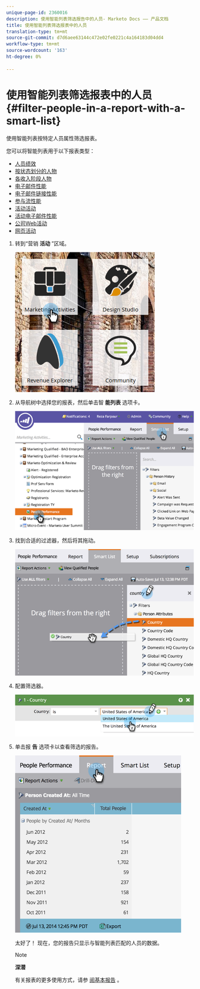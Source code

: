 ```yaml
---
unique-page-id: 2360016
description: 使用智能列表筛选报告中的人员- Marketo Docs —— 产品文档
title: 使用智能列表筛选报表中的人员
translation-type: tm+mt
source-git-commit: d7d6aee63144c472e02fe0221c4a164183d04dd4
workflow-type: tm+mt
source-wordcount: '163'
ht-degree: 0%

---
```



# 使用智能列表筛选报表中的人员 {#filter-people-in-a-report-with-a-smart-list}

使用智能列表按特定人员属性筛选报表。

您可以将智能列表用于以下报表类型：

* [人员绩效](../../../../product-docs/reporting/basic-reporting/report-types/people-performance-report.md)
* [按状态划分的人物](../../../../product-docs/reporting/basic-reporting/report-types/people-by-status-report.md)
* [各收入阶段人物](http://docs.marketo.com/display/DOCS/People+by+Revenue+Stage+Report)
* [电子邮件性能](../../../../product-docs/email-marketing/email-programs/email-program-data/email-performance-report.md)
* [电子邮件链接性能](../../../../product-docs/email-marketing/email-programs/email-program-data/email-link-performance-report.md)
* [参与流性能](../../../../product-docs/email-marketing/drip-nurturing/reports-and-notifications/engagement-stream-performance-report.md)
* [活动活动](../../../../product-docs/reporting/basic-reporting/report-types/campaign-activity-report.md)
* [活动电子邮件性能](../../../../product-docs/reporting/basic-reporting/report-types/campaign-email-performance-report.md)
* [公司Web活动](../../../../product-docs/reporting/basic-reporting/report-types/company-web-activity-report.md)
* [网页活动](../../../../product-docs/reporting/basic-reporting/report-types/web-page-activity-report.md)

1. 转到“营销 **活动** ”区域。

   ![](assets/image2017-3-27-11-3a31-3a2.png)

1. 从导航树中选择您的报表，然后单击智 **能列表** 选项卡。

   ![](assets/image2017-3-27-14-3a12-3a53.png)

1. 找到合适的过滤器，然后将其拖动。

   ![](assets/image2017-3-27-14-3a13-3a46.png)

1. 配置筛选器。

   ![](assets/image2014-9-16-12-3a35-3a50.png)

1. 单击报 **告** 选项卡以查看筛选的报告。

   ![](assets/image2017-3-27-14-3a14-3a16.png)

   太好了！ 现在，您的报告只显示与智能列表匹配的人员的数据。

   >[!NOTE]
   >
   >**深潜**
   >
   >
   >有关报表的更多使用方式，请参 [阅基本报告](http://docs.marketo.com/display/docs/basic+reporting) 。


